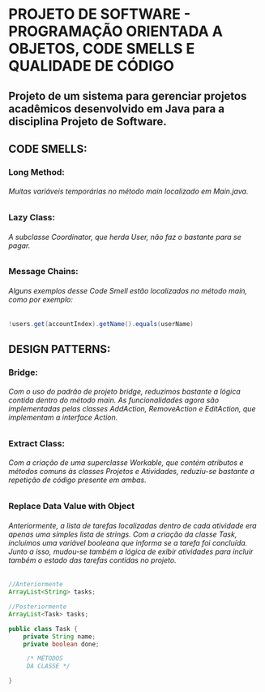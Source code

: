 # PROJETO DE SOFTWARE - PROGRAMAÇÃO ORIENTADA A OBJETOS, CODE SMELLS E QUALIDADE DE CÓDIGO

## Projeto de um sistema para gerenciar projetos acadêmicos desenvolvido em Java para a disciplina Projeto de Software.

## CODE SMELLS:

### Long Method:

###### Muitas variáveis temporárias no método main localizado em Main.java.

### Lazy Class:

###### A subclasse Coordinator, que herda User, não faz o bastante para se pagar.

### Message Chains:

###### Alguns exemplos desse Code Smell estão localizados no método main, como por exemplo:

```java
!users.get(accountIndex).getName().equals(userName)
```

## DESIGN PATTERNS:

### Bridge:

###### Com o uso do padrão de projeto bridge, reduzimos bastante a lógica contida dentro do método main. As funcionalidades agora são implementadas pelas classes AddAction, RemoveAction e EditAction, que implementam a interface Action.

### Extract Class:

###### Com a criação de uma superclasse Workable, que contém atributos e métodos comuns às classes Projetos e Atividades, reduziu-se bastante a repetição de código presente em ambas.

### Replace Data Value with Object

###### Anteriormente, a lista de tarefas localizadas dentro de cada atividade era apenas uma simples lista de strings. Com a criação da classe Task, incluímos uma variável booleana que informa se a tarefa foi concluída. Junto a isso, mudou-se também a lógica de exibir atividades para incluir também o estado das tarefas contidas no projeto.

```java
//Anteriormente
ArrayList<String> tasks;

//Posteriormente
ArrayList<Task> tasks;

public class Task {
    private String name;
    private boolean done;

     /* MÉTODOS
     DA CLASSE */

}
```
